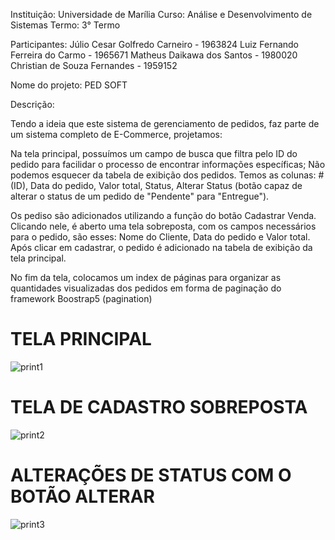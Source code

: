 Instituição: Universidade de Marília
Curso: Análise e Desenvolvimento de Sistemas
Termo: 3° Termo


Participantes:
Júlio Cesar Golfredo Carneiro - 1963824
Luiz Fernando Ferreira do Carmo - 1965671
Matheus Daikawa dos Santos - 1980020
Christian de Souza Fernandes - 1959152


Nome do projeto: PED SOFT

Descrição:

Tendo a ideia que este sistema de gerenciamento de pedidos, faz parte de um sistema completo de E-Commerce, projetamos:

Na tela principal, possuímos um campo de busca que filtra pelo ID do pedido para facilidar o processo de encontrar informações específicas;
Não podemos esquecer da tabela de exibição dos pedidos. Temos as colunas: # (ID), Data do pedido, Valor total, Status, Alterar Status (botão capaz de alterar o status de um pedido de "Pendente" para "Entregue").

Os pediso são adicionados utilizando a função do botão Cadastrar Venda.
Clicando nele, é aberto uma tela sobreposta, com os campos necessários para o pedido, são esses: Nome do Cliente, Data do pedido e Valor total.
Após clicar em cadastrar, o pedido é adicionado na tabela de exibição da tela principal.

No fim da tela, colocamos um index de páginas para organizar as quantidades visualizadas dos pedidos em forma de paginação do framework Boostrap5 (pagination)

  
# TELA PRINCIPAL
![print1](https://github.com/luizcarmo1/P1_FRONT_3B/assets/112274843/0e50afbf-a598-48a7-8636-811eb3e5d4c4)

# TELA DE CADASTRO SOBREPOSTA
![print2](https://github.com/luizcarmo1/P1_FRONT_3B/assets/112274843/cb2a31cd-f842-4195-969d-50b67298d3b1)

# ALTERAÇÕES DE STATUS COM O BOTÃO ALTERAR
![print3](https://github.com/luizcarmo1/P1_FRONT_3B/assets/112274843/700f05d2-7593-4958-9b40-eb23392ddccf)
